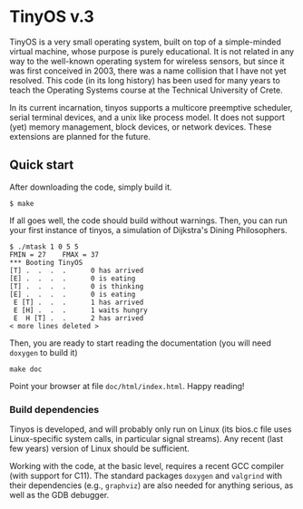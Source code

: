 
# TinyOS v.3

TinyOS is a very small operating system, built on top of a simple-minded virtual machine, whose purpose is
purely educational. It is not related in any way to the well-known operating system for wireless sensors,
but since it was first conceived in 2003, there was a name collision that I have not yet resolved.
This code (in its long history) has been used for many years to teach the Operating Systems course
at the Technical University of Crete.

In its current incarnation, tinyos supports a multicore preemptive scheduler, serial terminal devices, and a
unix like process model. It does not support (yet) memory management, block devices, or network devices. These
extensions are planned for the future.

## Quick start

After downloading the code, simply build it.
```
$ make
```
If all goes well, the code should build without warnings. Then, you can run your first instance of tinyos,
a simulation of Dijkstra's Dining Philosophers.
```
$ ./mtask 1 0 5 5
FMIN = 27    FMAX = 37
*** Booting TinyOS
[T] .  .  .  .      0 has arrived
[E] .  .  .  .      0 is eating
[T] .  .  .  .      0 is thinking
[E] .  .  .  .      0 is eating
 E [T] .  .  .      1 has arrived
 E [H] .  .  .      1 waits hungry
 E  H [T] .  .      2 has arrived
< more lines deleted >
```

Then, you are ready to start reading the documentation (you will need `doxygen` to build it)
```
make doc
```
Point your browser at file  `doc/html/index.html`.  Happy reading!


### Build dependencies

Tinyos is developed, and will probably only run on Linux (its bios.c file uses Linux-specific system 
calls, in particular signal streams). Any recent (last few years) version of Linux should be sufficient.

Working with the code, at the basic level, requires a recent GCC compiler (with support for C11). The
standard packages `doxygen` and `valgrind` with their dependencies (e.g., `graphviz`) are also needed 
for anything serious, as well as the GDB debugger.



